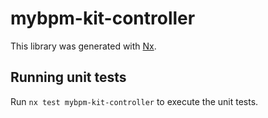 # mybpm-kit-controller

This library was generated with [Nx](https://nx.dev).

## Running unit tests

Run `nx test mybpm-kit-controller` to execute the unit tests.
